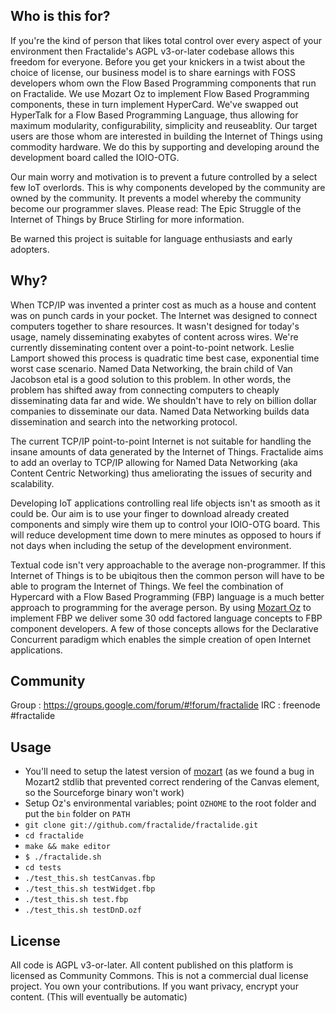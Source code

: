 Who is this for?
--------
If you're the kind of person that likes total control over every aspect of your environment then Fractalide's AGPL v3-or-later codebase allows this freedom for everyone. Before you get your knickers in a twist about the choice of license, our business model is to share earnings with FOSS developers whom own the Flow Based Programming components that run on Fractalide. We use Mozart Oz to implement Flow Based Programming components, these in turn implement HyperCard. We've swapped out HyperTalk for a Flow Based Programming Language, thus allowing for maximum modularity, configurability, simplicity and reuseablity. Our target users are those whom are interested in building the Internet of Things using commodity hardware. We do this by supporting and developing around the development board called the IOIO-OTG.

Our main worry and motivation is to prevent a future controlled by a select few IoT overlords. This is why components developed by the community are owned by the community. It prevents a model whereby the community become our programmer slaves. Please read: The Epic Struggle of the Internet of Things by Bruce Stirling for more information.

Be warned this project is suitable for language enthusiasts and early adopters.

Why?
-----
When TCP/IP was invented a printer cost as much as a house and content was on punch cards in your pocket. The Internet was designed to connect computers together to share resources. It wasn't designed for today's usage, namely disseminating exabytes of content across wires. We're currently disseminating content over a point-to-point network. Leslie Lamport showed this process is quadratic time best case, exponential time worst case scenario. Named Data Networking, the brain child of Van Jacobson etal is a good solution to this problem. In other words, the problem has shifted away from connecting computers to cheaply disseminating data far and wide. We shouldn't have to rely on billion dollar companies to disseminate our data. Named Data Networking builds data dissemination and search into the networking protocol.

The current TCP/IP point-to-point Internet is not suitable for handling the insane amounts of data generated by the Internet of Things. Fractalide aims to add an overlay to TCP/IP allowing for Named Data Networking (aka Content Centric Networking) thus ameliorating the issues of security and scalability.

Developing IoT applications controlling real life objects isn't as smooth as it could be. Our aim is to use your finger to download already created components and simply wire them up to control your IOIO-OTG board. This will reduce development time down to mere minutes as opposed to hours if not days when including the setup of the development environment.

Textual code isn't very approachable to the average non-programmer. If this Internet of Things is to be ubiqitous then the common person will have to be able to program the Internet of Things. We feel the combination of Hypercard with a Flow Based Programming (FBP) language is a much better approach to programming for the average person. By using [Mozart Oz](http://www.mozart-oz.org) to implement FBP we deliver some 30 odd factored language concepts to FBP component developers. A few of those concepts allows for the Declarative Concurrent paradigm which enables the simple creation of open Internet applications. 

Community
--------
Group : https://groups.google.com/forum/#!forum/fractalide
IRC   : freenode #fractalide

Usage
-----

* You'll need to setup the latest version of [mozart](http://www.github.com/mozart/mozart2) (as we found a bug in Mozart2 stdlib that prevented correct rendering of the Canvas element, so the Sourceforge binary won't work)
* Setup Oz's environmental variables; point `OZHOME` to the root folder and put the `bin` folder on `PATH`
* `git clone git://github.com/fractalide/fractalide.git`
* `cd fractalide`
* `make && make editor`
* `$ ./fractalide.sh`
* `cd tests`
* `./test_this.sh testCanvas.fbp`
* `./test_this.sh testWidget.fbp`
* `./test_this.sh test.fbp`
* `./test_this.sh testDnD.ozf`

License
--------
All code is AGPL v3-or-later.
All content published on this platform is licensed as Community Commons.
This is not a commercial dual license project. You own your contributions.
If you want privacy, encrypt your content. (This will eventually be automatic)
